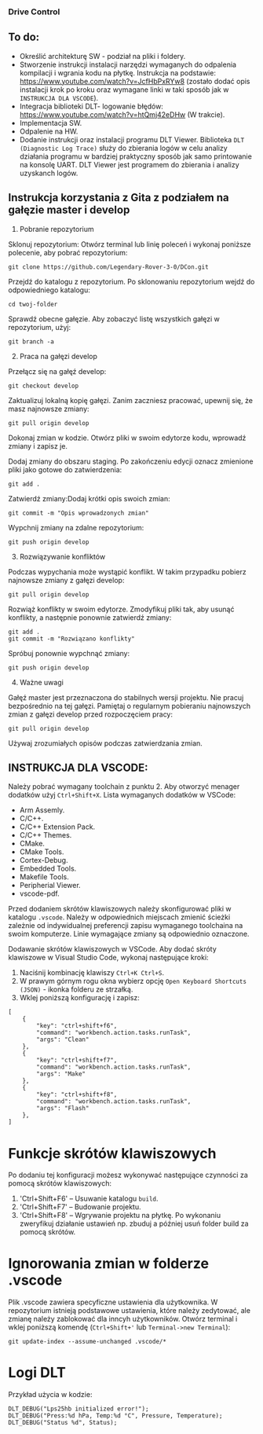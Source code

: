 ### Drive Control

## To do:
* Określić architekturę SW - podział na pliki i foldery.
* Stworzenie instrukcji instalacji narzędzi wymaganych do odpalenia kompilacji i wgrania kodu na płytkę. Instrukcja na podstawie: https://www.youtube.com/watch?v=JcfHbPxRYw8
(zostało dodać opis instalacji krok po kroku oraz wymagane linki w taki sposób jak w `INSTRUKCJA DLA VSCODE`).
* Integracja biblioteki DLT- logowanie błędów: https://www.youtube.com/watch?v=htQmj42eDHw (W trakcie).
* Implementacja SW.
* Odpalenie na HW.
* Dodanie instrukcji oraz instalacji programu DLT Viewer. Biblioteka `DLT (Diagnostic Log Trace)` służy do zbierania logów w celu analizy działania programu w bardziej praktyczny sposób jak samo printowanie na konsolę UART. DLT Viewer jest programem do zbierania i analizy uzyskanch logów.

## Instrukcja korzystania z Gita z podziałem na gałęzie master i develop

1. Pobranie repozytorium

Sklonuj repozytorium: Otwórz terminal lub linię poleceń i wykonaj poniższe polecenie, aby pobrać repozytorium:
```
git clone https://github.com/Legendary-Rover-3-0/DCon.git
```
Przejdź do katalogu z repozytorium. Po sklonowaniu repozytorium wejdź do odpowiedniego katalogu:
```
cd twoj-folder
```
Sprawdź obecne gałęzie. Aby zobaczyć listę wszystkich gałęzi w repozytorium, użyj:
```
git branch -a
```

2. Praca na gałęzi develop

Przełącz się na gałęź develop:
```
git checkout develop
```
Zaktualizuj lokalną kopię gałęzi. Zanim zaczniesz pracować, upewnij się, że masz najnowsze zmiany:
```
git pull origin develop
```
Dokonaj zmian w kodzie. Otwórz pliki w swoim edytorze kodu, wprowadź zmiany i zapisz je.

Dodaj zmiany do obszaru staging. Po zakończeniu edycji oznacz zmienione pliki jako gotowe do zatwierdzenia:
```
git add .
```
Zatwierdź zmiany:Dodaj krótki opis swoich zmian:
```
git commit -m "Opis wprowadzonych zmian"
```
Wypchnij zmiany na zdalne repozytorium:
```
git push origin develop
```

3. Rozwiązywanie konfliktów

Podczas wypychania może wystąpić konflikt. W takim przypadku pobierz najnowsze zmiany z gałęzi develop:
```
git pull origin develop
```
Rozwiąż konflikty w swoim edytorze. Zmodyfikuj pliki tak, aby usunąć konflikty, a następnie ponownie zatwierdź zmiany:
```
git add .
git commit -m "Rozwiązano konflikty"
```
Spróbuj ponownie wypchnąć zmiany:
```
git push origin develop
```

4. Ważne uwagi

Gałęź master jest przeznaczona do stabilnych wersji projektu. Nie pracuj bezpośrednio na tej gałęzi.
Pamiętaj o regularnym pobieraniu najnowszych zmian z gałęzi develop przed rozpoczęciem pracy:
```
git pull origin develop
```
Używaj zrozumiałych opisów podczas zatwierdzania zmian.

## INSTRUKCJA DLA VSCODE:
Należy pobrać wymagany toolchain z punktu 2. Aby otworzyć menager dodatków użyj `Ctrl+Shift+X`. Lista wymaganych dodatków w VSCode:
* Arm Assemly.
* C/C++.
* C/C++ Extension Pack.
* C/C++ Themes.
* CMake.
* CMake Tools.
* Cortex-Debug.
* Embedded Tools.
* Makefile Tools.
* Peripherial Viewer.
* vscode-pdf.

Przed dodaniem skrótów klawiszowych należy skonfigurować pliki w katalogu `.vscode`. Należy w odpowiednich miejscach zmienić ścieżki zależnie od indywidualnej preferencji zapisu wymaganego toolchaina na swoim komputerze. Linie wymagające zmiany są odpowiednio oznaczone.

Dodawanie skrótów klawiszowych w VSCode. Aby dodać skróty klawiszowe w Visual Studio Code, wykonaj następujące kroki:
1. Naciśnij kombinację klawiszy `Ctrl+K Ctrl+S`.
2. W prawym górnym rogu okna wybierz opcję `Open Keyboard Shortcuts (JSON)` - ikonka folderu ze strzałką.
3. Wklej poniższą konfigurację i zapisz:
```
[
    {
        "key": "ctrl+shift+f6",
        "command": "workbench.action.tasks.runTask",
        "args": "Clean"
    },
    {
        "key": "ctrl+shift+f7",
        "command": "workbench.action.tasks.runTask",
        "args": "Make"
    },
    {
        "key": "ctrl+shift+f8",
        "command": "workbench.action.tasks.runTask",
        "args": "Flash"
    },
]
```
# Funkcje skrótów klawiszowych
Po dodaniu tej konfiguracji możesz wykonywać następujące czynności za pomocą skrótów klawiszowych:
1. 'Ctrl+Shift+F6' – Usuwanie katalogu `build`.
2. 'Ctrl+Shift+F7' – Budowanie projektu.
3. 'Ctrl+Shift+F8' – Wgrywanie projektu na płytkę.
Po wykonaniu zweryfikuj działanie ustawień np. zbuduj a później usuń folder build za pomocą skrótów.

# Ignorowania zmian w folderze .vscode
Plik .vscode zawiera specyficzne ustawienia dla użytkownika. W repozytorium istnieją podstawowe ustawienia, które należy zedytować, ale zmianę
należy zablokować dla inncyh użytkowników.
Otwórz terminal i wklej poniższą komendę (`Ctrl+Shift+'` lub `Terminal->new Terminal`): 
```
git update-index --assume-unchanged .vscode/*
```

# Logi DLT
Przykład użycia w kodzie:
```
DLT_DEBUG("Lps25hb initialized error!");
DLT_DEBUG("Press:%d hPa, Temp:%d °C", Pressure, Temperature);
DLT_DEBUG("Status %d", Status);
```